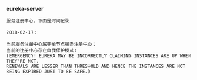 **eureka-server**

`服务注册中心，下面是时间记录`

`2018-02-17：`

    当前服务注册中心属于单节点服务注册中心；
    当前的注册中心存在自我保护模式:
    (EMERGENCY! EUREKA MAY BE INCORRECTLY CLAIMING INSTANCES ARE UP WHEN THEY'RE NOT. 
    RENEWALS ARE LESSER THAN THRESHOLD AND HENCE THE INSTANCES ARE NOT BEING EXPIRED JUST TO BE SAFE.)